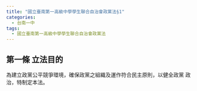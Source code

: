 ```yaml
---
title: "國立臺南第一高級中學學生聯合自治會政黨法§1"
categories:
  - 台南一中
tags:
  - 國立臺南第一高級中學學生聯合自治會政黨法
---
```


## 第一條 立法目的
  為建立政黨公平競爭環境，確保政黨之組織及運作符合民主原則，以健全政黨
政治，特制定本法。